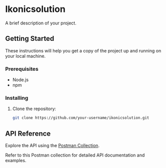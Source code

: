 # Ikonicsolution

A brief description of your project.

## Getting Started

These instructions will help you get a copy of the project up and running on your local machine.

### Prerequisites

- Node.js
- npm

### Installing

1. Clone the repository:

   ```bash
   git clone https://github.com/your-username/ikonicsolution.git

## API Reference

Explore the API using the [Postman Collection](https://api.postman.com/collections/25147410-4947d774-3fe8-4a45-be24-a293ca5d08f3?access_key=PMAT-01HJ6TA75J0Y50A9MPYWHKWVW4).

Refer to this Postman collection for detailed API documentation and examples.


